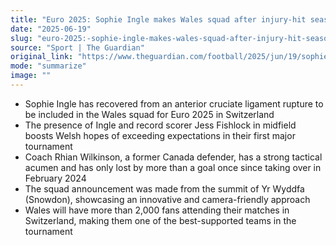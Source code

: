 ```yaml
---
title: "Euro 2025: Sophie Ingle makes Wales squad after injury-hit season to lift hopes"
date: "2025-06-19"
slug: "euro-2025:-sophie-ingle-makes-wales-squad-after-injury-hit-season-to-lift-hopes"
source: "Sport | The Guardian"
original_link: "https://www.theguardian.com/football/2025/jun/19/sophie-ingle-makes-wales-squad-after-injury-hit-season-to-lift-euro-2025-hopes"
mode: "summarize"
image: ""
---
```


- Sophie Ingle has recovered from an anterior cruciate ligament rupture to be included in the Wales squad for Euro 2025 in Switzerland
- The presence of Ingle and record scorer Jess Fishlock in midfield boosts Welsh hopes of exceeding expectations in their first major tournament
- Coach Rhian Wilkinson, a former Canada defender, has a strong tactical acumen and has only lost by more than a goal once since taking over in February 2024
- The squad announcement was made from the summit of Yr Wyddfa (Snowdon), showcasing an innovative and camera-friendly approach
- Wales will have more than 2,000 fans attending their matches in Switzerland, making them one of the best-supported teams in the tournament